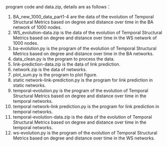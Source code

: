 program code and data.zip, details are as follows：
1. BA_new_1000_data_part1-4 are the data of the evolution of Temporal Structural Metrics based on degree and distance over time in the BA network of 1000 nodes.
2. WS_evolution-data.zip is the data of the evolution of Temporal Structural Metrics based on degree and distance over time in the WS network of 1000 nodes.
3. ba-evolution.py is the program of the evolution of Temporal Structural Metrics based on degree and distance over time in the BA networks.
4. data_clean.py is the program to process the data.
5. link-prediction-data.zip is the data of link prediction.
6. network.zip is the data of networks.
7. plot_sum.py is the program to plot figure.
8. static network-link-prediction.py is the program for link prediction in static networks.
9. temporal-evolution.py is the program of the evolution of Temporal Structural Metrics based on degree and distance over time in the temporal networks.
10. temporal network-link prediction.py is the program for link prediction in temporal networks.
11. temporal-evolution-data.zip is the data of the evolution of Temporal Structural Metrics based on degree and distance over time in the temporal networks.
12. ws-evolution.py is the program of the evolution of Temporal Structural Metrics based on degree and distance over time in the WS networks. 
